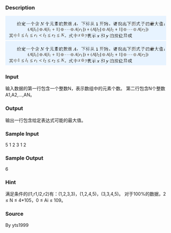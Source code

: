 
### Description
![](/JudgeOnline/upload/201509/fa.jpg)![](/JudgeOnline/upload/201509/fa(1).jpg)

### Input

输入数据的第一行包含一个整数N，表示数组中的元素个数。
第二行包含N个整数A1,A2,…,AN。




### Output
输出一行包含给定表达式可能的最大值。




### Sample Input
5
1 2 3 1 2
### Sample Output
6
### Hint
满足条件的(l1,r1,l2,r2)有：(1,2,3,3)，(1,2,4,5)，(3,3,4,5)。
对于100%的数据，2 ≤ N ≤ 4*105，0 ≤ Ai ≤ 109。

### Source
By yts1999